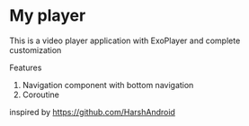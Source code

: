 # My player
This is a video player application with ExoPlayer and complete customization

Features
1. Navigation component with bottom navigation
2. Coroutine


inspired by
https://github.com/HarshAndroid
